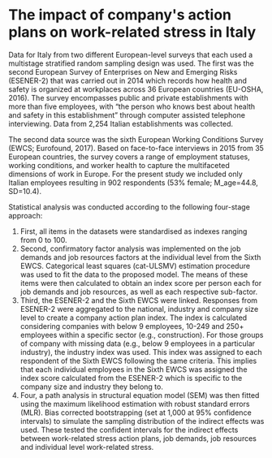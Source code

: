 # The impact of company's action plans on work-related stress in Italy

Data for Italy from two different European-level surveys that each used a multistage stratified random sampling design was used. The first was the second European Survey of Enterprises on New and Emerging Risks (ESENER-2) that was carried out in 2014 which records how health and safety is organized at workplaces across 36 European countries (EU-OSHA, 2016). The survey encompasses public and private establishments with more than five employees, with “the person who knows best about health and safety in this establishment” through computer assisted telephone interviewing. Data from 2,254 Italian establishments was collected.  

The second data source was the sixth European Working Conditions Survey (EWCS; Eurofound, 2017). Based on face-to-face interviews in 2015 from 35 European countries, the survey covers a range of employment statuses, working conditions, and worker health to capture the multifaceted dimensions of work in Europe. For the present study we included only Italian employees resulting in 902 respondents (53% female; M_age=44.8, SD=10.4). 

Statistical analysis was conducted according to the following four-stage approach:

1. First, all items in the datasets were standardised as indexes ranging from 0 to 100. 
2. Second, confirmatory factor analysis was implemented on the job demands and job resources factors at the individual level from the Sixth EWCS. Categorical least squares (cat-ULSMV) estimation procedure was used to fit the data to the proposed model. The means of these items were then calculated to obtain an index score per person each for job demands and job resources, as well as each respective sub-factor. 
3. Third, the ESENER-2 and the Sixth EWCS were linked. Responses from ESENER-2 were aggregated to the national, industry and company size level to create a company action plan index. The index is calculated considering companies with below 9 employees, 10-249 and 250+ employees within a specific sector (e.g., construction).  For those groups of company with missing data (e.g., below 9 employees in a particular industry), the industry index was used. This index was assigned to each respondent of the Sixth EWCS following the same criteria. This implies that each individual employees in the Sixth EWCS was assigned the index score calculated from the ESENER-2 which is specific to the company size and industry they belong to. 
4. Four, a path analysis in structural equation model (SEM) was then fitted using the maximum likelihood estimation with robust standard errors (MLR). Bias corrected bootstrapping (set at 1,000 at 95% confidence intervals) to simulate the sampling distribution of the indirect effects was used. These tested the confident intervals for the indirect effects between work-related stress action plans, job demands, job resources and individual level work-related stress.
